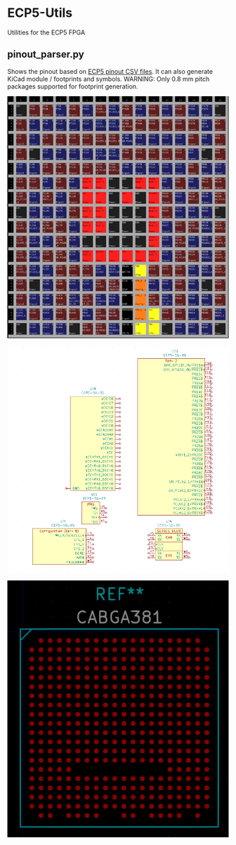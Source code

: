 # ECP5-Utils
Utilities for the ECP5 FPGA

## pinout_parser.py
Shows the pinout based on [ECP5 pinout CSV files](https://www.latticesemi.com/Products/FPGAandCPLD/ECP5).
It can also generate KiCad module / footprints and symbols.
WARNING: Only 0.8 mm pitch packages supported for footprint generation.

![Image of the output of the program](pinout_parser.png)

![Generated KiCad symbol](symbol.png)

![Generated KiCad footprint](footprint.png)